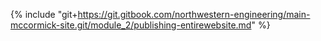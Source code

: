 {% include "git+https://git.gitbook.com/northwestern-engineering/main-mccormick-site.git/module_2/publishing-entirewebsite.md" %}

